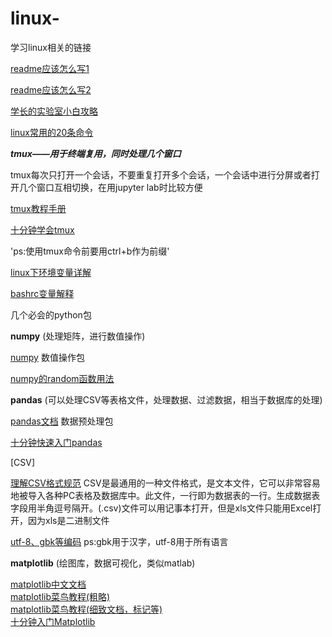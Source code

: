 # linux-
学习linux相关的链接

[readme应该怎么写1](https://github.com/guodongxiaren/README#%E9%93%BE%E6%8E%A5)

[readme应该怎么写2](https://www.cnblogs.com/wj-1314/p/8547763.html)

[学长的实验室小白攻略](https://github.com/iyuge2/lab-study)

[linux常用的20条命令](https://blog.csdn.net/ljianhui/article/details/11100625)

***tmux——用于终端复用，同时处理几个窗口***

tmux每次只打开一个会话，不要重复打开多个会话，一个会话中进行分屏或者打开几个窗口互相切换，在用jupyter lab时比较方便

[tmux教程手册](https://www.cnblogs.com/kaiye/p/6275207.html)

[十分钟学会tmux](https://www.cnblogs.com/kaiye/p/6275207.html)

'ps:使用tmux命令前要用ctrl+b作为前缀'

[linux下环境变量详解](https://segmentfault.com/a/1190000006446751)

[bashrc变量解释](https://www.sysgeek.cn/bashrc/)

几个必会的python包

**numpy** (处理矩阵，进行数值操作)

[numpy](https://www.numpy.org.cn/) 数值操作包

[numpy的random函数用法](https://www.jianshu.com/p/214798dd8f93)


**pandas**  (可以处理CSV等表格文件，处理数据、过滤数据，相当于数据库的处理)

[pandas文档](https://www.pypandas.cn/docs/) 数据预处理包

[十分钟快速入门pandas](https://codingpy.com/article/a-quick-intro-to-pandas/)

[CSV]

[理解CSV格式规范](https://blog.csdn.net/woaixiaoyu520/article/details/78455650)
CSV是最通用的一种文件格式，是文本文件，它可以非常容易地被导入各种PC表格及数据库中。此文件，一行即为数据表的一行。生成数据表字段用半角逗号隔开。(.csv)文件可以用记事本打开，但是xls文件只能用Excel打开，因为xls是二进制文件

[utf-8、gbk等编码](https://dailc.github.io/2017/05/17/severalCommonlyCharEncoding.html)
ps:gbk用于汉字，utf-8用于所有语言


**matplotlib**  (绘图库，数据可视化，类似matlab)

[matplotlib中文文档](https://www.matplotlib.org.cn/)  
[matplotlib菜鸟教程(粗略)](https://www.runoob.com/numpy/numpy-matplotlib.html)  
[matplotlib菜鸟教程(细致文档，标记等)](https://www.runoob.com/w3cnote/matplotlib-tutorial.html)  
[十分钟入门Matplotlib](https://codingpy.com/article/a-quick-intro-to-matplotlib/)  





